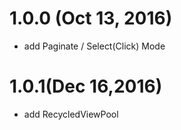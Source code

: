 # 1.0.0 (Oct 13, 2016)

- add Paginate / Select(Click) Mode


# 1.0.1(Dec 16,2016)

- add RecycledViewPool